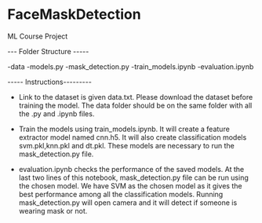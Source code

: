 # FaceMaskDetection
ML Course Project

--- Folder Structure -----

-data
-models.py
-mask_detection.py
-train_models.ipynb
-evaluation.ipynb

----- Instructions---------

- Link to the dataset is given data.txt. Please download the dataset before training the model. The data folder should be on the same folder with all the .py and .ipynb files.

- Train the models using train_models.ipynb. It will create a feature extractor model named cnn.h5. It will also create classification models svm.pkl,knn.pkl and dt.pkl.
These models are necessary to run the mask_detection.py file.

- evaluation.ipynb checks the performance of the saved models. At the last two lines of this notebook, mask_detection.py file can be run using the chosen model. We have SVM as the chosen model as it gives the best performance among all the classification models. Running mask_detection.py will open camera and it will detect if someone is wearing mask or not.

